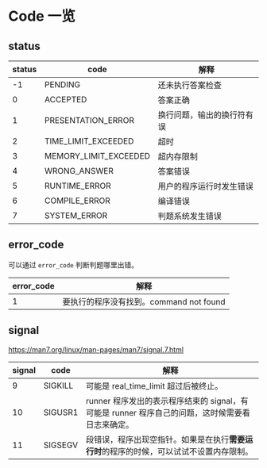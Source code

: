 # Code 一览

## status

| status | code                  | 解释                       |
| ------ | --------------------- | -------------------------- |
| -1     | PENDING               | 还未执行答案检查           |
| 0      | ACCEPTED              | 答案正确                   |
| 1      | PRESENTATION_ERROR    | 换行问题，输出的换行符有误 |
| 2      | TIME_LIMIT_EXCEEDED   | 超时                       |
| 3      | MEMORY_LIMIT_EXCEEDED | 超内存限制                 |
| 4      | WRONG_ANSWER          | 答案错误                   |
| 5      | RUNTIME_ERROR         | 用户的程序运行时发生错误   |
| 6      | COMPILE_ERROR         | 编译错误                   |
| 7      | SYSTEM_ERROR          | 判题系统发生错误           |

## error_code

可以通过 `error_code` 判断判题哪里出错。

| error_code | 解释                                    |
| ---------- | --------------------------------------- |
| 1          | 要执行的程序没有找到。command not found |

## signal

<https://man7.org/linux/man-pages/man7/signal.7.html>

| signal | code    | 解释                                                                                             |
| ------ | ------- | ------------------------------------------------------------------------------------------------ |
| 9      | SIGKILL | 可能是 real_time_limit 超过后被终止。                                                            |
| 10     | SIGUSR1 | runner 程序发出的表示程序结束的 signal，有可能是 runner 程序自己的问题，这时候需要看日志来确定。 |
| 11     | SIGSEGV | 段错误，程序出现空指针。如果是在执行**需要运行时**的程序的时候，可以试试不设置内存限制。         |
